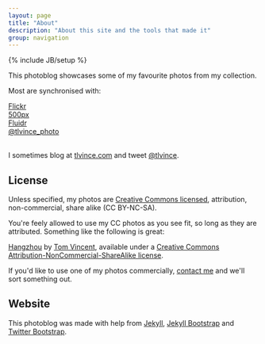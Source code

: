 ```yaml
---
layout: page
title: "About"
description: "About this site and the tools that made it"
group: navigation
---
```

{% include JB/setup %}

This photoblog showcases some of my favourite photos from my collection.

Most are synchronised with:

<div class="row">
  <div class="span1"><a href="https://secure.flickr.com/photos/tlvince">Flickr</a></div>
  <div class="span1"><a href="http://500px.com/tlvince">500px</a></div>
  <div class="span1"><a href="http://www.fluidr.com/photos/tlvince">Fluidr</a></div>
  <div class="span1"><a href="https://twitter.com/#!/tlvince_photo">@tlvince_photo</a></div>
</div>
<br/>

I sometimes blog at [tlvince.com][2] and tweet [@tlvince][twitter].

## License

Unless specified, my photos are [Creative Commons licensed][cc], attribution,
non-commercial, share alike (CC BY-NC-SA).

You're feely allowed to use my CC photos as you see fit, so long as they are
attributed. Something like the following is great:

[Hangzhou][1] by [Tom Vincent][2], available under a [Creative Commons
Attribution-NonCommercial-ShareAlike license][cc].

If you'd like to use one of my photos commercially, [contact me][contact] and
we'll sort something out.

## Website

This photoblog was made with help from [Jekyll][j], [Jekyll Bootstrap][jb] and
[Twitter Bootstrap][tb].

  [1]: http://photo.tlvince.com/2011/06/06/hangzhou/
  [2]: http://tlvince.com
  [j]: https://github.com/mojombo/jekyll
  [cc]: https://creativecommons.org/licenses/by-nc-sa/3.0/
  [jb]: http://jekyllbootstrap.com
  [tb]: http://twitter.github.com/bootstrap/
  [contact]: http://tlvince.com/contact
  [twitter]: https://twitter.com/#!/tlvince
